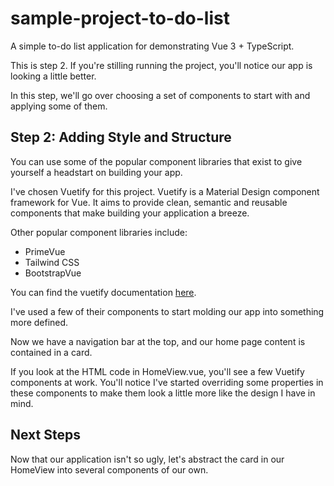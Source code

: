 # sample-project-to-do-list

A simple to-do list application for demonstrating Vue 3 + TypeScript.

This is step 2. If you're stilling running the project, you'll notice our app is looking a little better.

In this step, we'll go over choosing a set of components to start with and applying some of them.

## Step 2: Adding Style and Structure

You can use some of the popular component libraries that exist to give yourself a headstart on building your app.

I've chosen Vuetify for this project. Vuetify is a Material Design component framework for Vue. It aims to provide
clean, semantic and reusable components that make building your application a breeze.

Other popular component libraries include:

- PrimeVue
- Tailwind CSS
- BootstrapVue

You can find the vuetify documentation [here](https://vuetifyjs.com/en/).

I've used a few of their components to start molding our app into something more defined.

Now we have a navigation bar at the top, and our home page content is contained in a card.

If you look at the HTML code in HomeView.vue, you'll see a few Vuetify components at work. You'll notice I've started
overriding some properties in these components to make them look a little more like the design I have in mind.

## Next Steps

Now that our application isn't so ugly, let's abstract the card in our HomeView into several components of our own.

